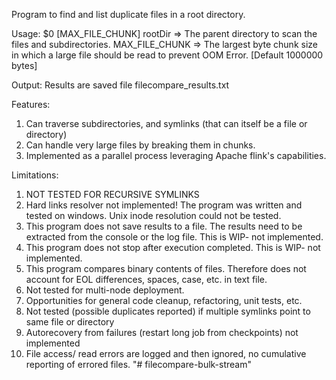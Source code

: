 Program to find and list duplicate files in a root directory.

Usage: $0 <rootDir> [MAX_FILE_CHUNK]
	rootDir => The parent directory to scan the files and subdirectories.
	MAX_FILE_CHUNK => The largest byte chunk size in which a large file should be read to prevent OOM Error. [Default 1000000 bytes]

Output:
    Results are saved file filecompare_results.txt

Features:
1. Can traverse subdirectories, and symlinks (that can itself be a file or directory)
2. Can handle very large files by breaking them in chunks.
3. Implemented as a parallel process leveraging Apache flink's capabilities.

Limitations:
1. NOT TESTED FOR RECURSIVE SYMLINKS
2. Hard links resolver not implemented! The program was written and tested on windows. Unix inode resolution could not be tested.
3. This program does not save results to a file. The results need to be extracted from the console or the log file. This is WIP- not implemented.
4. This program does not stop after execution completed. This is WIP- not implemented.
5. This program compares binary contents of files. Therefore does not account for EOL differences, spaces, case, etc. in text file.
6. Not tested for multi-node deployment.
7. Opportunities for general code cleanup, refactoring, unit tests, etc.
8. Not tested (possible duplicates reported) if multiple symlinks point to same file or directory
9. Autorecovery from failures (restart long job from checkpoints) not implemented
10. File access/ read errors are logged and then ignored, no cumulative reporting of errored files.
"# filecompare-bulk-stream" 
